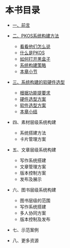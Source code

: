 # 本书目录

- [一、前言](01_preface.md)

- [二、PKOS系统构建方法](2_system_principle/README.md)
    - [看看他们怎么说](2_system_principle/benifit.md)
    - [什么是PKOS](2_system_principle/definition.md) 
    - [如何打开黑盒子](2_system_principle/explore_system.md)
    - [系统构建策略](2_system_principle/strategy_of_system_buildup.md)
    - [本章小节](2_system_principle/section_summary.md)
- [三、系统构建的软硬件选型](3_buildup_demand/README.md)
    - [根据功能提要求](3_buildup_demand/demand.md)
    - [硬件选型方案](3_buildup_demand/hardware.md)
    - [软件选型方案](3_buildup_demand/software.md)
    - [本章小结](3_buildup_demand/pkos_workflow.md)
- 四、素材层级系统构建
    - 系统搭建方法
    - 卡片管理方案
- 五、文章层级系统构建
	- 写作系统搭建
	- 文章管理方案
	- 版本控制方案
	- 发布及展示
- 六、图书层级系统构建
	- 图书层级的范围
	- 写作系统搭建
	- 多人协同方案
	- 版本控制及发布
- 七、示范案例
- 八、更多资源
